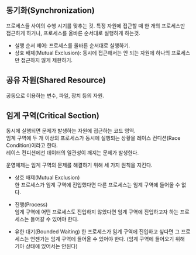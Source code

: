 ## 동기화(Synchronization)  
프로세스들 사이의 수행 시기를 맞추는 것. 특정 자원에 접근할 때 한 개의 프로세스만 접근하게 하거나, 프로세스를 올바른 순서대로 실행하게 하는것.  

- 실행 순서 제어: 프로세스를 올바른 순서대로 실행하기.  
- 상호 배제(Mutual Exclusion): 동시에 접근해서는 안 되는 자원에 하나의 프로세스만 접근하지 않게 제한하기.

## 공유 자원(Shared Resource)  
공동으로 이용하는 변수, 파일, 장치 등의 자원.  

## 임계 구역(Critical Section)  
동시에 실행되면 문제가 발생하는 자원에 접근하는 코드 영역.  
임계 구역에 두 개 이상의 프로세스가 동시에 실행되는 상황을 레이스 컨디션(Race Condition)이라고 한다.  
레이스 컨디션에선 데이터의 일관성이 깨지는 문제가 발생한다.  

운영체제는 임계 구역의 문제를 해결하기 위해 세 가지 원칙을 지킨다.  

- 상호 배제(Mutual Exclusion)  
  한 프로세스가 임계 구역에 진입했다면 다른 프로세스는 임계 구역에 들어올 수 없다.
  
- 진행(Process)  
  임계 구역에 어떤 프로세스도 진입하지 않았다면 임계 구역에 진입하고자 하는 프로세스는 들어갈 수 있어야 한다.  
  
- 유한 대기(Bounded Waiting)
  한 프로세스가 임계 구역에 진입하고 싶다면 그 프로세스는 언젠가는 임계 구역에 들어올 수 있어야 한다.
  (임계 구역에 들어오기 위해 기아 상태에 있어서는 안된다)
